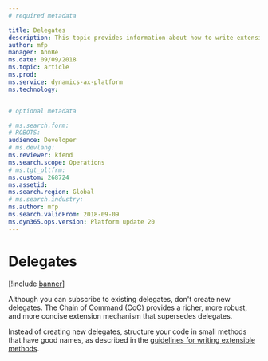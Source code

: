 ```yaml
---
# required metadata

title: Delegates
description: This topic provides information about how to write extensible code and delegates.
author: mfp
manager: AnnBe
ms.date: 09/09/2018
ms.topic: article
ms.prod: 
ms.service: dynamics-ax-platform
ms.technology: 


# optional metadata

# ms.search.form: 
# ROBOTS: 
audience: Developer
# ms.devlang: 
ms.reviewer: kfend
ms.search.scope: Operations
# ms.tgt_pltfrm: 
ms.custom: 268724
ms.assetid: 
ms.search.region: Global
# ms.search.industry: 
ms.author: mfp
ms.search.validFrom: 2018-09-09
ms.dyn365.ops.version: Platform update 20
---
```



# Delegates
[!include [banner](../includes/banner.md)]

Although you can subscribe to existing delegates, don't create new delegates. The Chain of Command (CoC) provides a richer, more robust, and more concise extension mechanism that supersedes delegates.

Instead of creating new delegates, structure your code in small methods that have good names, as described in the [guidelines for writing extensible methods](extensible-methods.md).
